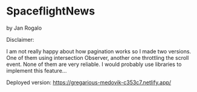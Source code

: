 # SpaceflightNews
by
Jan Rogalo

Disclaimer:

I am not really happy about how pagination works so I made two versions. One of them using intersection Observer, another one throttling the scroll event. 
None of them are very reliable. I would probably use libraries to implement this feature...


Deployed version:
https://gregarious-medovik-c353c7.netlify.app/
